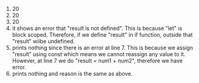 1. 20
2. 20
3. 20
4. it shows an error that "result is not defined". This is because "let" is block scoped. Therefore, if we define "result" in if function, outside that "result" wiibe undefined.
5. prints nothing since there is an error at line 7. This is because we assign "result" using const which means we cannot reassign any value to it. However, at line 7 we do "result = num1 + num2", therefore we have error.
6. prints nothing and reason is the same as above.